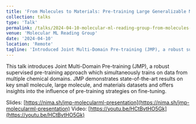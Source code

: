 ```yaml
---
title: 'From Molecules to Materials: Pre-training Large Generalizable Models for Atomic Property Prediction'
collection: talks
type: 'Talk'
permalink: /talks/2024-04-10-molecular-ml-reading-group-from-molecules-to-materials-pre-training-large-generalizable-models-for-atomic-property-prediction
venue: 'Molecular ML Reading Group'
date: '2024-04-10'
location: 'Remote'
tagline: 'Introduced Joint Multi-Domain Pre-training (JMP), a robust supervised pre-training approach which demonstrates state-of-the-art results on key small molecule, large molecule, and materials datasets.'
---
```


This talk introduces Joint Multi-Domain Pre-training (JMP), a robust supervised pre-training approach which simultaneously trains on data from multiple chemical domains. JMP demonstrates state-of-the-art results on key small molecule, large molecule, and materials datasets and offers insights into the influence of pre-training strategies on fine-tuning.

Slides: [https://nima.sh/jmp-molecularml-presentation](https://nima.sh/jmp-molecularml-presentation)
Video: [https://youtu.be/HCtBvtHO5Gk](https://youtu.be/HCtBvtHO5Gk)

